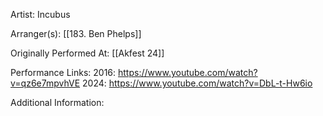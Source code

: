 Artist: Incubus

  

Arranger(s): [[183. Ben Phelps]]

  

Originally Performed At: [[Akfest 24]]

  

Performance Links:
2016: https://www.youtube.com/watch?v=qz6e7mpvhVE
2024: https://www.youtube.com/watch?v=DbL-t-Hw6io

Additional Information: